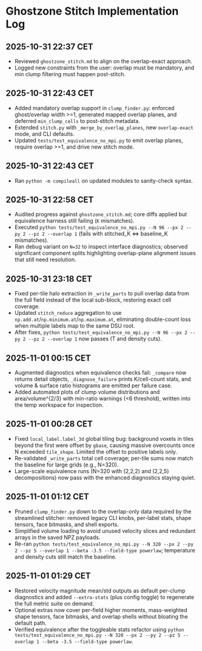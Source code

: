 # Ghostzone Stitch Implementation Log

## 2025-10-31 22:37 CET
- Reviewed `ghostzone_stitch.md` to align on the overlap-exact approach.
- Logged new constraints from the user: overlap must be mandatory, and min clump filtering must happen post-stitch.

## 2025-10-31 22:43 CET
- Added mandatory overlap support in `clump_finder.py`: enforced ghost/overlap width >=1, generated mapped overlap planes, and deferred `min_clump_cells` to post-stitch metadata.
- Extended `stitch.py` with `_merge_by_overlap_planes`, new `overlap-exact` mode, and CLI defaults.
- Updated `tests/test_equivalence_no_mpi.py` to emit overlap planes, require overlap >=1, and drive new stitch mode.

## 2025-10-31 22:43 CET
- Ran `python -m compileall` on updated modules to sanity-check syntax.

## 2025-10-31 22:58 CET
- Audited progress against `ghostzone_stitch.md`; core diffs applied but equivalence harness still failing (`K` mismatches).
- Executed `python tests/test_equivalence_no_mpi.py --N 96 --px 2 --py 2 --pz 2 --overlap 1` (fails with stitched_K <=> baseline_K mismatches).
- Ran debug variant on `N=32` to inspect interface diagnostics; observed significant component splits highlighting overlap-plane alignment issues that still need resolution.

## 2025-10-31 23:18 CET
- Fixed per-tile halo extraction in `_write_parts` to pull overlap data from the full field instead of the local sub-block, restoring exact cell coverage.
- Updated `stitch_reduce` aggregation to use `np.add.at`/`np.minimum.at`/`np.maximum.at`, eliminating double-count loss when multiple labels map to the same DSU root.
- After fixes, `python tests/test_equivalence_no_mpi.py --N 96 --px 2 --py 2 --pz 2 --overlap 1` now passes (T and density cuts).

## 2025-11-01 00:15 CET
- Augmented diagnostics when equivalence checks fail: `_compare` now returns detail objects, `_diagnose_failure` prints K/cell-count stats, and volume & surface ratio histograms are emitted per failure case.
- Added automated plots of clump volume distributions and area/volume^{2/3} with min-ratio warnings (<6 threshold), written into the temp workspace for inspection.

## 2025-11-01 00:28 CET
- Fixed `local_label.label_3d` global tiling bug: background voxels in tiles beyond the first were offset by `gbase`, causing massive overcounts once N exceeded `tile_shape`. Limited the offset to positive labels only.
- Re-validated `_write_parts` total cell coverage; per-tile sums now match the baseline for large grids (e.g., N=320).
- Large-scale equivalence runs (N=320 with (2,2,2) and (2,2,5) decompositions) now pass with the enhanced diagnostics staying quiet.

## 2025-11-01 01:12 CET
- Pruned `clump_finder.py` down to the overlap-only data required by the streamlined stitcher: removed legacy CLI knobs, per-label stats, shape tensors, face bitmasks, and shell exports.
- Simplified volume loading to avoid unused velocity slices and redundant arrays in the saved NPZ payloads.
- Re-ran `python tests/test_equivalence_no_mpi.py --N 320 --px 2 --py 2 --pz 5 --overlap 1 --beta -3.5 --field-type powerlaw`; temperature and density cuts still match the baseline.

## 2025-11-01 01:29 CET
- Restored velocity magnitude mean/std outputs as default per-clump diagnostics and added `--extra-stats` (plus config toggle) to regenerate the full metric suite on demand.
- Optional extras now cover per-field higher moments, mass-weighted shape tensors, face bitmasks, and overlap shells without bloating the default path.
- Verified equivalence after the toggleable stats refactor using `python tests/test_equivalence_no_mpi.py --N 320 --px 2 --py 2 --pz 5 --overlap 1 --beta -3.5 --field-type powerlaw`.
